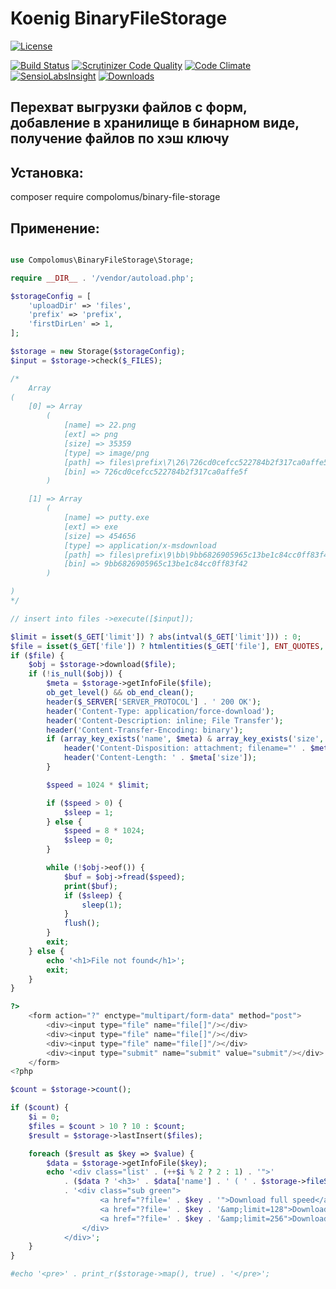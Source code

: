 # Koenig BinaryFileStorage

[![License](https://img.shields.io/badge/license-GPL%20v.3-blue.svg?style=plastic)](https://www.gnu.org/licenses/gpl-3.0-standalone.html)

[![Build Status](https://scrutinizer-ci.com/g/Compolomus/BinaryFileStorage/badges/build.png?b=master)](https://scrutinizer-ci.com/g/Compolomus/BinaryFileStorage/build-status/master)
[![Scrutinizer Code Quality](https://scrutinizer-ci.com/g/Compolomus/BinaryFileStorage/badges/quality-score.png?b=master)](https://scrutinizer-ci.com/g/Compolomus/BinaryFileStorage/?branch=master)
[![Code Climate](https://codeclimate.com/github/Compolomus/BinaryFileStorage/badges/gpa.svg)](https://codeclimate.com/github/Compolomus/BinaryFileStorage)
[![SensioLabsInsight](https://insight.sensiolabs.com/projects/2b860c2a-a573-45aa-9e33-d597d5907bc0/mini.png)](https://insight.sensiolabs.com/projects/2b860c2a-a573-45aa-9e33-d597d5907bc0)
[![Downloads](https://poser.pugx.org/compolomus/binary-file-storage/downloads)](https://packagist.org/packages/compolomus/binary-file-storage)

## Перехват выгрузки файлов с форм, добавление в хранилище в бинарном виде, получение файлов по хэш ключу

## Установка:

composer require compolomus/binary-file-storage

## Применение:

```php

use Compolomus\BinaryFileStorage\Storage;

require __DIR__ . '/vendor/autoload.php';

$storageConfig = [
    'uploadDir' => 'files',
    'prefix' => 'prefix',
    'firstDirLen' => 1,
];

$storage = new Storage($storageConfig);
$input = $storage->check($_FILES);

/*
    Array
(
    [0] => Array
        (
            [name] => 22.png
            [ext] => png
            [size] => 35359
            [type] => image/png
            [path] => files\prefix\7\26\726cd0cefcc522784b2f317ca0affe5f
            [bin] => 726cd0cefcc522784b2f317ca0affe5f
        )

    [1] => Array
        (
            [name] => putty.exe
            [ext] => exe
            [size] => 454656
            [type] => application/x-msdownload
            [path] => files\prefix\9\bb\9bb6826905965c13be1c84cc0ff83f42
            [bin] => 9bb6826905965c13be1c84cc0ff83f42
        )

)
*/

// insert into files ->execute([$input]);

$limit = isset($_GET['limit']) ? abs(intval($_GET['limit'])) : 0;
$file = isset($_GET['file']) ? htmlentities($_GET['file'], ENT_QUOTES, 'UTF-8') : false;
if ($file) {
    $obj = $storage->download($file);
    if (!is_null($obj)) {
        $meta = $storage->getInfoFile($file);
        ob_get_level() && ob_end_clean();
        header($_SERVER['SERVER_PROTOCOL'] . ' 200 OK');
        header('Content-Type: application/force-download');
        header('Content-Description: inline; File Transfer');
        header('Content-Transfer-Encoding: binary');
        if (array_key_exists('name', $meta) & array_key_exists('size', $meta)) {
            header('Content-Disposition: attachment; filename="' . $meta['name'] . '";', false);
            header('Content-Length: ' . $meta['size']);
        }

        $speed = 1024 * $limit;

        if ($speed > 0) {
            $sleep = 1;
        } else {
            $speed = 8 * 1024;
            $sleep = 0;
        }

        while (!$obj->eof()) {
            $buf = $obj->fread($speed);
            print($buf);
            if ($sleep) {
                sleep(1);
            }
            flush();
        }
        exit;
    } else {
        echo '<h1>File not found</h1>';
        exit;
    }
}

?>
    <form action="?" enctype="multipart/form-data" method="post">
        <div><input type="file" name="file[]"/></div>
        <div><input type="file" name="file[]"/></div>
        <div><input type="file" name="file[]"/></div>
        <div><input type="submit" name="submit" value="submit"/></div>
    </form>
<?php

$count = $storage->count();

if ($count) {
    $i = 0;
    $files = $count > 10 ? 10 : $count;
    $result = $storage->lastInsert($files);

    foreach ($result as $key => $value) {
        $data = $storage->getInfoFile($key);
        echo '<div class="list' . (++$i % 2 ? 2 : 1) . '">'
            . ($data ? '<h3>' . $data['name'] . ' ( ' . $storage->fileSize($data['size']) . ' )</h3>' : '')
            . '<div class="sub green">
                    <a href="?file=' . $key . '">Download full speed</a> | 
                    <a href="?file=' . $key . '&amp;limit=128">Download 128 kbps</a> | 
                    <a href="?file=' . $key . '&amp;limit=256">Download 256 kbps</a> 
                </div>
            </div>';
    }
}

#echo '<pre>' . print_r($storage->map(), true) . '</pre>';

```
